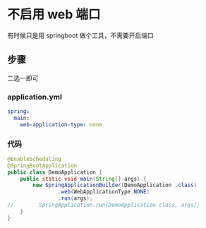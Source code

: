 # 不启用 web 端口

有时候只是用 springboot 做个工具，不需要开启端口

## 步骤

二选一即可

### application.yml

```yaml
spring:
  main:
    web-application-type: none
```

### 代码

```java
@EnableScheduling
@SpringBootApplication
public class DemoApplication {
    public static void main(String[] args) {
        new SpringApplicationBuilder(DemoApplication .class)
                .web(WebApplicationType.NONE)
                .run(args);
//        SpringApplication.run(DemoApplication.class, args);
    }
}
```
